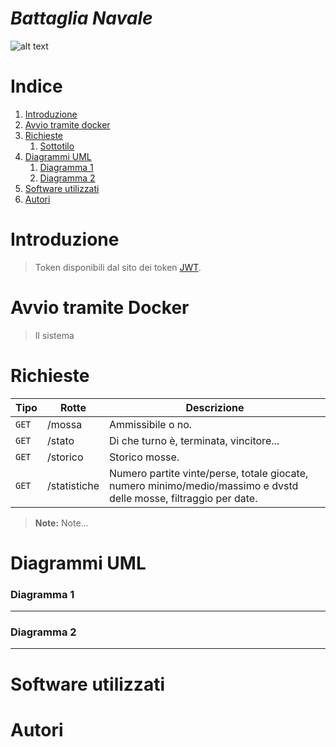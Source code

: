 # *Battaglia Navale*
![alt text](http://ar-entertainment.net/wp/wp-content/uploads/2019/01/Simulator-Screen-Shot-iPad-Pro-12.9-inch-2nd-generation-2018-11-21-at-10.16.51.png)
# Indice
1. [Introduzione](#introduzione)
2. [Avvio tramite docker](#docker)
3. [Richieste](#rotte)
    1. [Sottotilo](#sottotilo)
4. [Diagrammi UML](#diagrammi)
    1. [Diagramma 1](#diagramma1)
    2. [Diagramma 2](#diagramma2)
5. [Software utilizzati](#software)
6. [Autori](#autori)

# Introduzione <a name="introduzione"></a>
> Token disponibili dal sito dei token [JWT](https://jwt.io).

# Avvio tramite Docker <a name="docker"></a>
> Il sistema

# Richieste <a name="rotte"></a>
| Tipo         | Rotte         | Descrizione   |
| ------------ |---------------|---------------|
|   ```GET```  | /mossa |Ammissibile o no.|
|   ```GET```  | /stato |Di che turno è, terminata, vincitore...|
|   ```GET```  | /storico |Storico mosse.|
|   ```GET```  | /statistiche |Numero partite vinte/perse, totale giocate, numero minimo/medio/massimo e dvstd delle mosse, filtraggio per date.|

> **Note:** Note...

# Diagrammi UML <a name="diagrammi"></a>

### Diagramma 1 <a name="diagramma1"></a>

***

### Diagramma 2 <a name="diagramma2"></a>

***

# Software utilizzati <a name="software"></a>
> 

# Autori <a name="autori"></a>
> 
